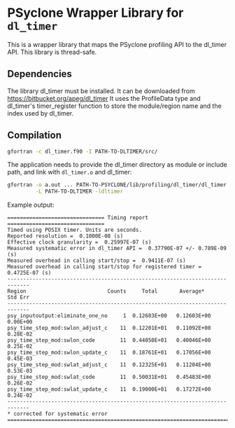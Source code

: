 # PSyclone Wrapper Library for `dl_timer`

This is a wrapper library that maps the PSyclone profiling API
to the dl_timer API. This library is thread-safe.


## Dependencies

The library dl_timer must be installed. It can be downloaded from
https://bitbucket.org/apeg/dl_timer
It uses the ProfileData type and dl_timer's timer_register function
to store the module/region name and the index used by dl_timer.

## Compilation

```sh
gfortran -c dl_timer.f90 -I PATH-TO-DLTIMER/src/
```

The application needs to provide the dl_timer directory as module or include
path, and link with `dl_timer.o` and dl_timer:

```sh
gfortran -o a.out ... PATH-TO-PSYCLONE/lib/profiling/dl_timer/dl_timer.o \
         -L PATH-TO-DLTIMER -ldltimer
```


Example output:

```
=============================== Timing report ===============================
Timed using POSIX timer. Units are seconds.
Reported resolution =  0.1000E-08 (s)
Effective clock granularity =  0.25997E-07 (s)
Measured systematic error in dl_timer API =  0.37790E-07 +/- 0.789E-09 (s)
Measured overhead in calling start/stop =  0.9411E-07 (s)
Measured overhead in calling start/stop for registered timer =  0.4725E-07 (s)
-----------------------------------------------------------------------------
Region                          Counts     Total       Average*     Std Err
-----------------------------------------------------------------------------
psy_inputoutput:eliminate_one_no     1  0.12603E+00   0.12603E+00  0.00E+00
psy_time_step_mod:swlon_adjust_c    11  0.12201E+01   0.11092E+00  0.28E-02
psy_time_step_mod:swlon_code        11  0.44050E+01   0.40046E+00  0.25E-02
psy_time_step_mod:swlon_update_c    11  0.18761E+01   0.17056E+00  0.45E-03
psy_time_step_mod:swlat_adjust_c    11  0.12325E+01   0.11204E+00  0.53E-03
psy_time_step_mod:swlat_code        11  0.50031E+01   0.45483E+00  0.26E-02
psy_time_step_mod:swlat_update_c    11  0.19000E+01   0.17272E+00  0.24E-02
-----------------------------------------------------------------------------
* corrected for systematic error
=============================================================================
```

